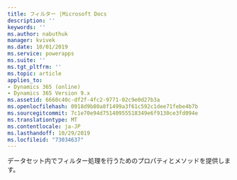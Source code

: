 ```yaml
---
title: フィルター |Microsoft Docs
description: ''
keywords: ''
ms.author: nabuthuk
manager: kvivek
ms.date: 10/01/2019
ms.service: powerapps
ms.suite: ''
ms.tgt_pltfrm: ''
ms.topic: article
applies_to:
- Dynamics 365 (online)
- Dynamics 365 Version 9.x
ms.assetid: 6660c40c-df2f-4fc2-9771-02c9e0d27b3a
ms.openlocfilehash: 0918d9b80a8f1499a3f61c592c1dee71febe4b7b
ms.sourcegitcommit: 7c1e70e94d75140955518349e6f9130ce3fd094e
ms.translationtype: MT
ms.contentlocale: ja-JP
ms.lasthandoff: 10/29/2019
ms.locfileid: "73034637"
---
```

データセット内でフィルター処理を行うためのプロパティとメソッドを提供します。
